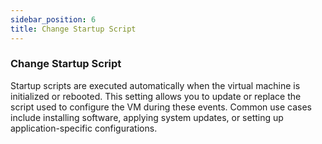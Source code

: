 ```yaml
---
sidebar_position: 6
title: Change Startup Script 
---
```


### **Change Startup Script**

Startup scripts are executed automatically when the virtual machine is initialized or rebooted. This setting allows you to update or replace the script used to configure the VM during these events. Common use cases include installing software, applying system updates, or setting up application-specific configurations.